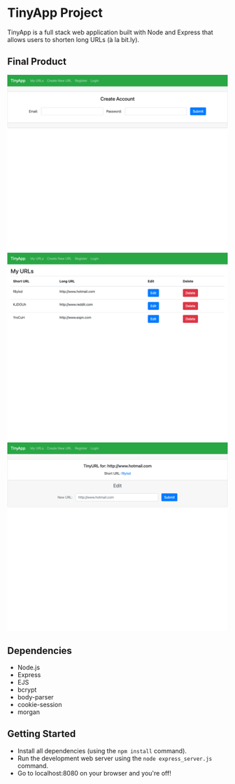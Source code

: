 # TinyApp Project

TinyApp is a full stack web application built with Node and Express that allows users to shorten long URLs (à la bit.ly).

## Final Product

!["Registration Page"](https://github.com/msarauer/tinyApp/blob/master/Screenshots/localhost_8080_register.png)
!["Table of all ShortURLs"](https://github.com/msarauer/tinyApp/blob/master/Screenshots/localhost_8080_urls_table.png)
!["Create a new shortURL"](https://github.com/msarauer/tinyApp/blob/master/Screenshots/localhost_8080_urls_shortURL.png)

## Dependencies

- Node.js
- Express
- EJS
- bcrypt
- body-parser
- cookie-session
- morgan

## Getting Started

- Install all dependencies (using the `npm install` command).
- Run the development web server using the `node express_server.js` command.
- Go to localhost:8080 on your browser and you're off!